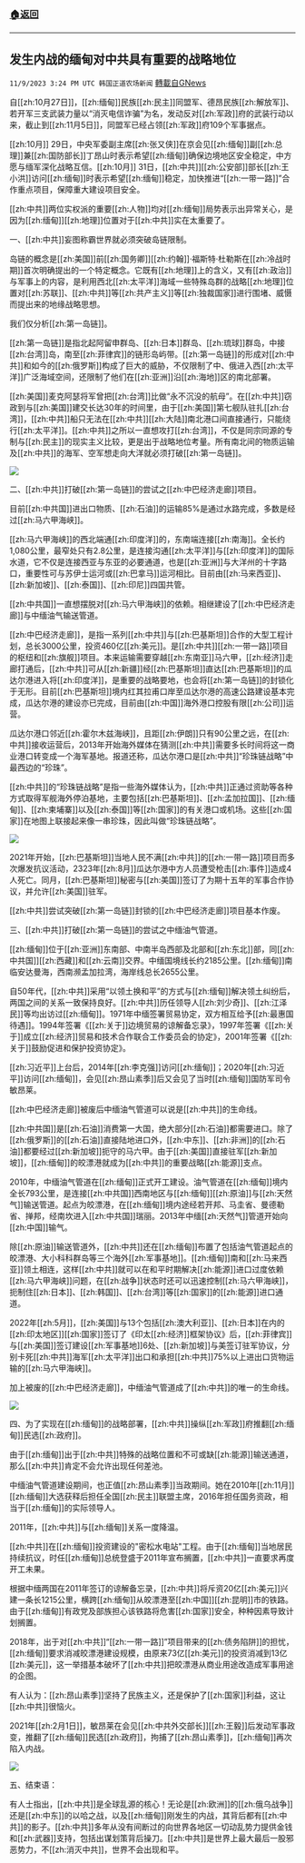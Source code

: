 ###  [:house:返回](README.md)
---


## 发生内战的缅甸对中共具有重要的战略地位
`11/9/2023 3:24 PM UTC 韩国正道农场新闻` [轉載自GNews](https://gnews.org/articles/1950059)

自[[zh:10月27日]]，[[zh:缅甸]]民族[[zh:民主]]同盟军、德昂民族[[zh:解放军]]、若开军三支武装力量以“消灭电信诈骗”为名，发动反对[[zh:军政]]府的武装行动以来，截止到[[zh:11月5日]]，同盟军已经占领[[zh:军政]]府109个军事据点。

[[zh:10月]] 29日，中央军委副主席[[zh:张又侠]]在京会见[[zh:缅甸]]副[[zh:总理]]兼[[zh:国防部长]]丁昂山时表示希望[[zh:缅甸]]确保边境地区安全稳定，中方愿与缅军深化战略互信。[[zh:10月]] 31日，[[zh:中共]][[zh:公安部]]部长[[zh:王小洪]]访问[[zh:缅甸]]时表示希望[[zh:缅甸]]稳定，加快推进“[[zh:一带一路]]”合作重点项目，保障重大建设项目安全。

[[zh:中共]]两位实权派的重要[[zh:人物]]均对[[zh:缅甸]]局势表示出异常关心，是因为[[zh:缅甸]][[zh:地理]]位置对于[[zh:中共]]实在太重要了。

  

一、[[zh:中共]]妄图称霸世界就必须突破岛链限制。

岛链的概念是[[zh:美国]]前[[zh:国务卿]][[zh:约翰]]·福斯特·杜勒斯在[[zh:冷战时期]]首次明确提出的一个特定概念。它既有[[zh:地理]]上的含义，又有[[zh:政治]]与军事上的内容，是利用西北[[zh:太平洋]]海域一些特殊岛群的战略[[zh:地理]]位置对[[zh:苏联]]、[[zh:中共]]等[[zh:共产主义]]等[[zh:独裁国家]]进行围堵、威慑而提出来的地缘战略思想。

  

我们仅分析[[zh:第一岛链]]。

[[zh:第一岛链]]是指北起阿留申群岛、[[zh:日本]]群岛、[[zh:琉球]]群岛，中接[[zh:台湾]]岛，南至[[zh:菲律宾]]的链形岛屿带。[[zh:第一岛链]]的形成对[[zh:中共]]和如今的[[zh:俄罗斯]]构成了巨大的威胁，不仅限制了中、俄进入西[[zh:太平洋]]广泛海域空间，还限制了他们在[[zh:亚洲]]沿[[zh:海地]]区的南北部署。

[[zh:美国]]麦克阿瑟将军曾把[[zh:台湾]]比做“永不沉没的航母”。在[[zh:中共]]窃政到与[[zh:美国]]建交长达30年的时间里，由于[[zh:美国]]第七舰队驻扎[[zh:台湾]]，[[zh:中共]]船只无法在[[zh:中共]][[zh:大陆]]南北港口间直接通行，只能绕行[[zh:太平洋]]。[[zh:中共]]之所以一直想攻打[[zh:台湾]]，不仅是同宗同源的专制与[[zh:民主]]的现实主义比较，更是出于战略地位考量。所有南北间的物质运输及[[zh:中共]]的海军、空军想走向大洋就必须打破[[zh:第一岛链]]。

![](https://i.imgur.com/WnpJ6G0.jpg)

二、[[zh:中共]]打破[[zh:第一岛链]]的尝试之[[zh:中巴经济走廊]]项目。

目前[[zh:中共国]]进出口物质、[[zh:石油]]的运输85%是通过水路完成，多数是经过[[zh:马六甲海峡]]。

[[zh:马六甲海峡]]的西北端通[[zh:印度洋]]的，东南端连接[[zh:南海]]。全长约1,080公里，最窄处只有2.8公里，是连接沟通[[zh:太平洋]]与[[zh:印度洋]]的国际水道，它不仅是连接西亚与东亚的必要通道，也是[[zh:亚洲]]与大洋州的十字路口，重要性可与苏伊士运河或[[zh:巴拿马]]运河相比。目前由[[zh:马来西亚]]、[[zh:新加坡]]、[[zh:泰国]]、[[zh:印尼]]四国共管。

  

[[zh:中共国]]一直想摆脱对[[zh:马六甲海峡]]的依赖。相继建设了[[zh:中巴经济走廊]]与中缅油气输送管道。

[[zh:中巴经济走廊]]，是指一系列[[zh:中共]]与[[zh:巴基斯坦]]合作的大型工程计划，总长3000公里，投资460亿[[zh:美元]]。是[[zh:中共]][[zh:一带一路]]项目的枢纽和[[zh:旗舰]]项目。本来运输需要穿越[[zh:东南亚]]马六甲，[[zh:经济]]走廊打通后，[[zh:中共]]可从[[zh:新疆]]经[[zh:巴基斯坦]]直达[[zh:巴基斯坦]]的瓜达尔港进入将[[zh:印度洋]]，是重要的战略要地，也会将[[zh:第一岛链]]的封锁化于无形。目前[[zh:巴基斯坦]]境内红其拉甫口岸至瓜达尔港的高速公路建设基本完成，瓜达尔港的建设亦已完成，目前由[[zh:中国]]海外港口控股有限[[zh:公司]]运营。

  

瓜达尔港口邻近[[zh:霍尔木兹海峡]]，且距[[zh:伊朗]]只有90公里之远，在[[zh:中共]]接收运营后，2013年开始海外媒体在猜测[[zh:中共]]需要多长时间将这一商业港口转变成一个海军基地。报道还称，瓜达尔港口是[[zh:中共]]“珍珠链战略”中最西边的“珍珠”。

  

[[zh:中共]]的“珍珠链战略”是指一些海外媒体认为，[[zh:中共]]正通过资助等各种方式取得军舰海外停泊基地，主要包括[[zh:巴基斯坦]]、[[zh:孟加拉国]]、[[zh:缅甸]]、[[zh:柬埔寨]]以及[[zh:泰国]]等[[zh:国家]]的有关港口或机场。这些[[zh:国家]]在地图上联接起来像一串珍珠，因此叫做“珍珠链战略”。

![](https://i.imgur.com/AcKXwOy.jpg)

2021年开始，[[zh:巴基斯坦]]当地人民不满[[zh:中共]]的[[zh:一带一路]]项目而多次爆发抗议活动，2323年[[zh:8月]]瓜达尔港中方人员遭受枪击[[zh:事件]]造成4人死亡。同月，[[zh:巴基斯坦]]秘密与[[zh:美国]]签订了为期十五年的军事合作协议，并允许[[zh:美国]]驻军。

[[zh:中共]]尝试突破[[zh:第一岛链]]封锁的[[zh:中巴经济走廊]]项目基本作废。

  

三、[[zh:中共]]打破[[zh:第一岛链]]的尝试之中缅油气管道。

[[zh:缅甸]]位于[[zh:亚洲]]东南部、中南半岛西部及北部和[[zh:东北]]部，同[[zh:中共国]][[zh:西藏]]和[[zh:云南]]交界。中缅国境线长约2185公里。[[zh:缅甸]]南临安达曼海，西南濒孟加拉湾，海岸线总长2655公里。

自50年代，[[zh:中共]]采用“以领土换和平”的方式与[[zh:缅甸]]解决领土纠纷后，两国之间的关系一致保持良好。[[zh:中共]]历任领导人[[zh:刘少奇]]、[[zh:江泽民]]等均出访过[[zh:缅甸]]。1971年中缅签署贸易协定，双方相互给予[[zh:最惠国待遇]]。1994年签署《[[zh:关于]]边境贸易的谅解备忘录》，1997年签署《[[zh:关于]]成立[[zh:经济]]贸易和技术合作联合工作委员会的协定》，2001年签署《[[zh:关于]]鼓励促进和保护投资协定》。

[[zh:习近平]]上台后，2014年[[zh:李克强]]访问[[zh:缅甸]]；2020年[[zh:习近平]]访问[[zh:缅甸]]，会见[[zh:昂山素季]]后又会见了当时[[zh:缅甸]]国防军司令敏昂莱。

  

[[zh:中巴经济走廊]]被废后中缅油气管道可以说是[[zh:中共]]的生命线。

[[zh:中共国]]是[[zh:石油]]消费第一大国，绝大部分[[zh:石油]]都需要进口。除了[[zh:俄罗斯]]的[[zh:石油]]直接陆地进口外，[[zh:中东]]、[[zh:非洲]]的[[zh:石油]]都要经过[[zh:新加坡]]扼守的马六甲。由于[[zh:美国]]直接驻军[[zh:新加坡]]，[[zh:缅甸]]的皎漂港就成为[[zh:中共]]的重要战略[[zh:能源]]支点。

  

2010年，中缅油气管道在[[zh:缅甸]]正式开工建设。油气管道在[[zh:缅甸]]境内全长793公里，是连接[[zh:中共国]]西南地区与[[zh:缅甸]][[zh:原油]]与[[zh:天然气]]输送管道。起点为皎漂港，在[[zh:缅甸]]境内途经若开邦、马圭省、曼德勒省、掸邦，经南坎进入[[zh:中共国]]瑞丽。2013年中缅[[zh:天然气]]管道开始向[[zh:中国]]输气。

除[[zh:原油]]输送管道外，[[zh:中共]]还在[[zh:缅甸]]布置了包括油气管道起点的皎漂港、大小科科群岛等三个海外[[zh:军事基地]]。[[zh:缅甸]]南和[[zh:马来西亚]]领土相连，这样[[zh:中共]]就可以在和平时期解决[[zh:能源]]进口过度依赖[[zh:马六甲海峡]]问题，在[[zh:战争]]状态时还可以迅速控制[[zh:马六甲海峡]]，扼制住[[zh:日本]]、[[zh:韩国]]、[[zh:台湾]]等[[zh:国家]]的[[zh:能源]]进口通道。

  

2022年[[zh:5月]]，[[zh:美国]]与13个包括[[zh:澳大利亚]]、[[zh:日本]]在内的[[zh:印太地区]][[zh:国家]]签订了《印太[[zh:经济]]框架协议》后，[[zh:菲律宾]]与[[zh:美国]]签订建设[[zh:军事基地]]6处、[[zh:新加坡]]与美签订驻军协议，分别卡死[[zh:中共]]海军[[zh:太平洋]]出口和承担[[zh:中共]]75%以上进出口货物运输的[[zh:马六甲海峡]]。

加上被废的[[zh:中巴经济走廊]]，中缅油气管道成了[[zh:中共]]的唯一的生命线。

![](https://i.imgur.com/dkbOCF0.png)

四、为了实现在[[zh:缅甸]]的战略部署，[[zh:中共]]操纵[[zh:军政]]府推翻[[zh:缅甸]]民选[[zh:政府]]。

由于[[zh:缅甸]]出于[[zh:中共]]特殊的战略位置和不可或缺[[zh:能源]]输送通道，那么[[zh:中共]]肯定不会允许出现任何差池。

中缅油气管道建设期间，也正值[[zh:昂山素季]]当政期间。她在2010年[[zh:11月]][[zh:缅甸]]大选获释后担任全国[[zh:民主]]联盟主席，2016年担任国务资政，相当于[[zh:缅甸]]的实际领导人。

  

2011年，[[zh:中共]]与[[zh:缅甸]]关系一度降温。

[[zh:中共]]在[[zh:缅甸]]投资建设的"密松水电站"工程。由于[[zh:缅甸]]当地居民持续抗议，时任[[zh:缅甸]]总统登盛于2011年宣布搁置，[[zh:中共]]一直要求再度开工未果。

根据中缅两国在2011年签订的谅解备忘录，[[zh:中共]]将斥资20亿[[zh:美元]]兴建一条长1215公里，横跨[[zh:缅甸]]从皎漂港至[[zh:中国]][[zh:昆明]]市的铁路。由于[[zh:缅甸]]有政党及部族担心该铁路将危害[[zh:国家]]安全，种种因素导致计划搁置。

2018年，出于对[[zh:中共]]“[[zh:一带一路]]”项目带来的[[zh:债务陷阱]]的担忧，[[zh:缅甸]]要求消减皎漂港建设规模，由原来73亿[[zh:美元]]的投资消减到13亿[[zh:美元]]，这一举措基本破坏了[[zh:中共]]把皎漂港从商业用途改造成军事用途的企图。

  

有人认为：[[zh:昂山素季]]坚持了民族主义，还是保护了[[zh:国家]]利益，这让[[zh:中共]]很恼火。

2021年[[zh:2月1日]]，敏昂莱在会见[[zh:中共外交部长]][[zh:王毅]]后发动军事政变，推翻了[[zh:缅甸]]民选[[zh:政府]]，拘捕了[[zh:昂山素季]]，[[zh:缅甸]]再次陷入内战。

![](https://i.imgur.com/62kIvsC.jpg)

五、结束语：

有人士指出，[[zh:中共]]是全球乱源的核心！无论是[[zh:欧洲]]的[[zh:俄乌战争]]还是[[zh:中东]]的以哈之战，以及[[zh:缅甸]]刚发生的内战，其背后都有[[zh:中共]]的影子。[[zh:中共]]多年从没有间断过的向世界各地区一切动乱势力提供金钱和[[zh:武器]]支持，包括出谋划策背后操刀。[[zh:中共]]是世界上最大最后一股邪恶势力，不[[zh:消灭中共]]，世界不会出现和平。



